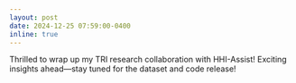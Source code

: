 ```yaml
---
layout: post
date: 2024-12-25 07:59:00-0400
inline: true
---
```


Thrilled to wrap up my TRI research collaboration with HHI-Assist! Exciting insights ahead—stay tuned for the dataset and code release!